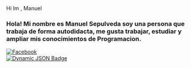 <div

<h1 aling = "center"> Hi Im , Manuel </h1>
<h3 aling= "center">Hola! Mi nombre es Manuel Sepulveda soy una persona que trabaja de forma autodidacta, me gusta trabajar, estudiar y ampliar mis conocimientos de Programacion.</h3>


</div>


<div>
<a href ="https://www.facebook.com/manuel.sepulveda.1840" targert= "_blank"> 
<img src="https://img.shields.io/badge/massage?style=social&logo=paypal&logoColor=Blue&label=White&labelColor=White&color=Blue&cacheSeconds=1"
alt= "Facebook"/>


</a>
<div>
<a href ="https://www.linkedin.com/in/manuel-sep%C3%BAlveda-14b164205/" targert= "_blank"> 
<img alt="Dynamic JSON Badge" src="https://img.shields.io/badge/dynamic/json">

<!--alt= "Linkedin"/> -->
</a>

</div>

<!--
**ManuSepul10/ManuSepul10** is a ✨ _special_ ✨ repository because its `README.md` (this file) appears on your GitHub profile.

Here are some ideas to get you started:

- 🔭 I’m currently working on ...
- 🌱 I’m currently learning ...
- 👯 I’m looking to collaborate on ...
- 🤔 I’m looking for help with ...
- 💬 Ask me about ...
- 📫 How to reach me: ...
- 😄 Pronouns: ...
- ⚡ Fun fact: ...
-->
